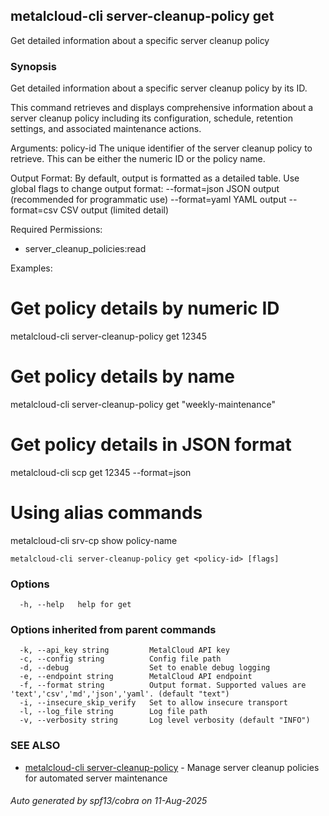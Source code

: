 ## metalcloud-cli server-cleanup-policy get

Get detailed information about a specific server cleanup policy

### Synopsis

Get detailed information about a specific server cleanup policy by its ID.

This command retrieves and displays comprehensive information about a server cleanup
policy including its configuration, schedule, retention settings, and associated
maintenance actions.

Arguments:
  policy-id    The unique identifier of the server cleanup policy to retrieve.
               This can be either the numeric ID or the policy name.

Output Format:
  By default, output is formatted as a detailed table. Use global flags to change output format:
  --format=json    JSON output (recommended for programmatic use)
  --format=yaml    YAML output
  --format=csv     CSV output (limited detail)

Required Permissions:
  - server_cleanup_policies:read

Examples:
  # Get policy details by numeric ID
  metalcloud-cli server-cleanup-policy get 12345

  # Get policy details by name
  metalcloud-cli server-cleanup-policy get "weekly-maintenance"

  # Get policy details in JSON format
  metalcloud-cli scp get 12345 --format=json

  # Using alias commands
  metalcloud-cli srv-cp show policy-name

```
metalcloud-cli server-cleanup-policy get <policy-id> [flags]
```

### Options

```
  -h, --help   help for get
```

### Options inherited from parent commands

```
  -k, --api_key string         MetalCloud API key
  -c, --config string          Config file path
  -d, --debug                  Set to enable debug logging
  -e, --endpoint string        MetalCloud API endpoint
  -f, --format string          Output format. Supported values are 'text','csv','md','json','yaml'. (default "text")
  -i, --insecure_skip_verify   Set to allow insecure transport
  -l, --log_file string        Log file path
  -v, --verbosity string       Log level verbosity (default "INFO")
```

### SEE ALSO

* [metalcloud-cli server-cleanup-policy](metalcloud-cli_server-cleanup-policy.md)	 - Manage server cleanup policies for automated server maintenance

###### Auto generated by spf13/cobra on 11-Aug-2025
